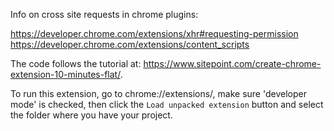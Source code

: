 Info on cross site requests in chrome plugins:

https://developer.chrome.com/extensions/xhr#requesting-permission
https://developer.chrome.com/extensions/content_scripts

The code follows the tutorial at: https://www.sitepoint.com/create-chrome-extension-10-minutes-flat/.

To run this extension, go to chrome://extensions/, make sure 'developer mode' is checked, then click the `Load unpacked extension` button and select the folder where you have your project.
